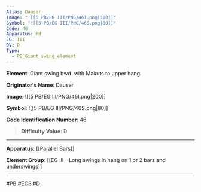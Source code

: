 ```yaml
---
Alias: Dauser
Image: "![[5 PB/EG III/PNG/46I.png|200]]"
Symbol: "![[5 PB/EG III/PNG/46S.png|80]]"
Code: 46
Apparatus: PB
EG: III
DV: D
Type:
  - PB_Giant_swing_element
---
```

**Element**: Giant swing bwd. with Makuts to upper hang.

**Originator's Name**: Dauser

**Image**:
![[5 PB/EG III/PNG/46I.png|200]]

**Symbol**:
![[5 PB/EG III/PNG/46S.png|80]]

**Code Identification Number**: 46

>**Difficulty Value**: D

___
**Apparatus**: [[Parallel Bars]]

**Element Group**: [[EG III - Long swings in hang on 1 or 2 bars and underswings]]
___
#PB #EG3 #D
